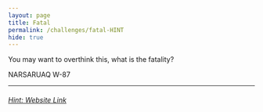 ```yaml
---
layout: page
title: Fatal
permalink: /challenges/fatal-HINT
hide: true
---
```


You may want to overthink this, what is the fatality?

NARSARUAQ W-87

---

###### [Hint: Website Link](https://outrider.org/nuclear-weapons/interactive/bomb-blast/ "I Might Help You")

<!-- ANSWER - 161 -->
